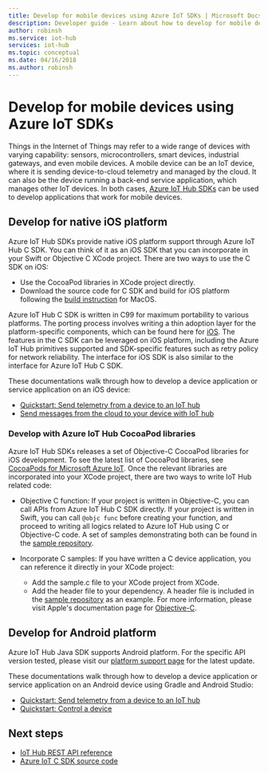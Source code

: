 ```yaml
---
title: Develop for mobile devices using Azure IoT SDKs | Microsoft Docs
description: Developer guide - Learn about how to develop for mobile devices using Azure IoT Hub SDKs.
author: robinsh
ms.service: iot-hub
services: iot-hub
ms.topic: conceptual
ms.date: 04/16/2018
ms.author: robinsh
---
```


# Develop for mobile devices using Azure IoT SDKs

Things in the Internet of Things may refer to a wide range of devices with varying capability: sensors, microcontrollers, smart devices, industrial gateways, and even mobile devices.  A mobile device can be an IoT device, where it is sending device-to-cloud telemetry and managed by the cloud.  It can also be the device running a back-end service application, which manages other IoT devices.  In both cases, [Azure IoT Hub SDKs](./iot-hub-devguide-sdks.md) can be used to develop applications that work for mobile devices.  

## Develop for native iOS platform

Azure IoT Hub SDKs provide native iOS platform support through Azure IoT Hub C SDK.  You can think of it as an iOS SDK that you can incorporate in your Swift or Objective C XCode project.  There are two ways to use the C SDK on iOS:

* Use the CocoaPod libraries in XCode project directly.  
* Download the source code for C SDK and build for iOS platform following the [build instruction](https://github.com/Azure/azure-iot-sdk-c/blob/master/doc/devbox_setup.md) for MacOS.  

Azure IoT Hub C SDK is written in C99 for maximum portability to various platforms.  The porting process involves writing a thin adoption layer for the platform-specific components, which can be found here for [iOS](https://github.com/Azure/azure-c-shared-utility/tree/master/pal/ios-osx).  The features in the C SDK can be leveraged on iOS platform, including the Azure IoT Hub primitives supported and SDK-specific features such as retry policy for network reliability.  The interface for iOS SDK is also similar to the interface for Azure IoT Hub C SDK.  

These documentations walk through how to develop a device application or service application on an iOS device:

* [Quickstart: Send telemetry from a device to an IoT hub](quickstart-send-telemetry-ios.md)  
* [Send messages from the cloud to your device with IoT hub](iot-hub-ios-swift-c2d.md) 

### Develop with Azure IoT Hub CocoaPod libraries

Azure IoT Hub SDKs releases a set of Objective-C CocoaPod libraries for iOS development.  To see the latest list of CocoaPod libraries, see [CocoaPods for Microsoft Azure IoT](https://github.com/Azure/azure-iot-sdk-c/blob/master/iothub_client/samples/ios/CocoaPods.md).  Once the relevant libraries are incorporated into your XCode project, there are two ways to write IoT Hub related code:

* Objective C function: If your project is written in Objective-C, you can call APIs from Azure IoT Hub C SDK directly.  If your project is written in Swift, you can call `@objc func` before creating your function, and proceed to writing all logics related to Azure IoT Hub using C or Objective-C code.  A set of samples demonstrating both can be found in the [sample repository](https://github.com/Azure-Samples/azure-iot-samples-ios).  

* Incorporate C samples: If you have written a C device application, you can reference it directly in your XCode project:
    * Add the sample.c file to your XCode project from XCode.  
    * Add the header file to your dependency.  A header file is included in the [sample repository](https://github.com/Azure-Samples/azure-iot-samples-ios) as an example. For more information, please visit Apple's documentation page for [Objective-C](https://developer.apple.com/documentation/objectivec).

## Develop for Android platform
Azure IoT Hub Java SDK supports Android platform.  For the specific API version tested, please visit our [platform support page](iot-hub-device-sdk-platform-support.md) for the latest update.

These documentations walk through how to develop a device application or service application on an Android device using Gradle and Android Studio:

* [Quickstart: Send telemetry from a device to an IoT hub](quickstart-send-telemetry-android.md)  
* [Quickstart: Control a device](quickstart-control-device-android.md) 

## Next steps

* [IoT Hub REST API reference](/rest/api/iothub/)
* [Azure IoT C SDK source code](https://github.com/Azure/azure-iot-sdk-c)